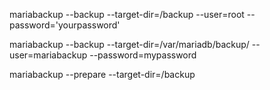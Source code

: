 
mariabackup --backup --target-dir=/backup --user=root --password='yourpassword'




mariabackup --backup --target-dir=/var/mariadb/backup/ --user=mariabackup --password=mypassword






mariabackup --prepare --target-dir=/backup